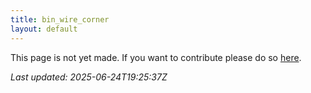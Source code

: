 ```yaml
---
title: bin_wire_corner
layout: default
---
```


This page is not yet made. If you want to contribute please do so [here](https://github.com/CrazyH2/Bigstone/blob/wiki/components/bin_wire_corner.md).

_Last updated: 2025-06-24T19:25:37Z_
